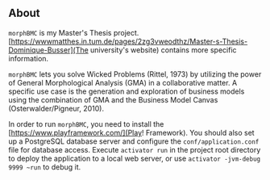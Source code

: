 ## About

`morphBMC` is my Master's Thesis project. [https://wwwmatthes.in.tum.de/pages/2zg3vweodthz/Master-s-Thesis-Dominique-Busser](The university's website) contains more specific information.

`morphBMC` lets you solve Wicked Problems (Rittel, 1973) by utilizing the power of General Morphological Analysis (GMA) in a collaborative matter. A specific use case is the generation and exploration of business models using the combination of GMA and the Business Model Canvas (Osterwalder/Pigneur, 2010).

In order to run `morphBMC`, you need to install the [https://www.playframework.com/](Play! Framework). You should also set up a PostgreSQL database server and configure the `conf/application.conf` file for database access. Execute `activator run` in the project root directory to deploy the application to a local web server, or use `activator -jvm-debug 9999 ~run` to debug it.
